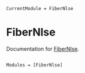 ```@meta
CurrentModule = FiberNlse
```

# FiberNlse

Documentation for [FiberNlse](https://github.com/brian-sinquin/FiberNlse.jl).

```@index
```

```@autodocs
Modules = [FiberNlse]
```
